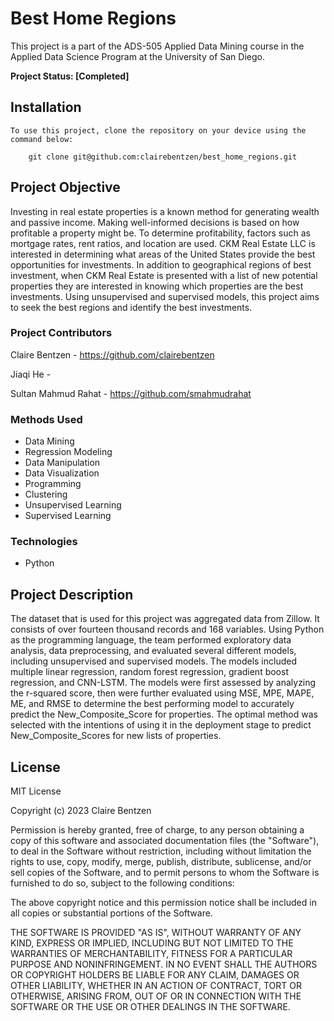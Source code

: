 # Best Home Regions
This project is a part of the ADS-505 Applied Data Mining course in the Applied Data Science Program at the University of San Diego.

**Project Status: [Completed]**

## Installation
    To use this project, clone the repository on your device using the command below:
        
        git clone git@github.com:clairebentzen/best_home_regions.git

## Project Objective
Investing in real estate properties is a known method for generating wealth and passive income. Making well-informed decisions is based on how profitable a property might be. To determine profitability, factors such as mortgage rates, rent ratios, and location are used. CKM Real Estate LLC is interested in determining what areas of the United States provide the best opportunities for investments. In addition to geographical regions of best investment, when CKM Real Estate is presented with a list of new potential properties they are interested in knowing which properties are the best investments. Using unsupervised and supervised models, this project aims to seek the best regions and identify the best investments.

### Project Contributors
Claire Bentzen - https://github.com/clairebentzen

Jiaqi He - 

Sultan Mahmud Rahat - https://github.com/smahmudrahat

### Methods Used
- Data Mining
- Regression Modeling
- Data Manipulation
- Data Visualization
- Programming
- Clustering
- Unsupervised Learning
- Supervised Learning

### Technologies
- Python

## Project Description
The dataset that is used for this project was aggregated data from Zillow. It consists of over fourteen thousand records and 168 variables. Using Python as the programming language, the team performed exploratory data analysis, data preprocessing, and evaluated several different models, including unsupervised and supervised models. The models included multiple linear regression, random forest regression, gradient boost regression, and CNN-LSTM. The models were first assessed by analyzing the r-squared score, then were further evaluated using MSE, MPE, MAPE, ME, and RMSE to determine the best performing model to accurately predict the New_Composite_Score for properties. The optimal method was selected with the intentions of using it in the deployment stage to predict New_Composite_Scores for new lists of properties.

## License
MIT License

Copyright (c) 2023 Claire Bentzen

Permission is hereby granted, free of charge, to any person obtaining a copy
of this software and associated documentation files (the "Software"), to deal
in the Software without restriction, including without limitation the rights
to use, copy, modify, merge, publish, distribute, sublicense, and/or sell
copies of the Software, and to permit persons to whom the Software is
furnished to do so, subject to the following conditions:

The above copyright notice and this permission notice shall be included in all
copies or substantial portions of the Software.

THE SOFTWARE IS PROVIDED "AS IS", WITHOUT WARRANTY OF ANY KIND, EXPRESS OR
IMPLIED, INCLUDING BUT NOT LIMITED TO THE WARRANTIES OF MERCHANTABILITY,
FITNESS FOR A PARTICULAR PURPOSE AND NONINFRINGEMENT. IN NO EVENT SHALL THE
AUTHORS OR COPYRIGHT HOLDERS BE LIABLE FOR ANY CLAIM, DAMAGES OR OTHER
LIABILITY, WHETHER IN AN ACTION OF CONTRACT, TORT OR OTHERWISE, ARISING FROM,
OUT OF OR IN CONNECTION WITH THE SOFTWARE OR THE USE OR OTHER DEALINGS IN THE
SOFTWARE.
